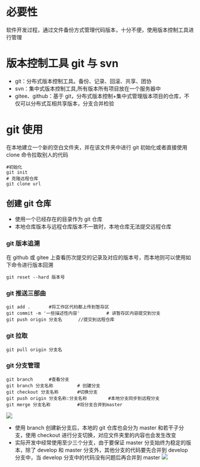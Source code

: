 # 必要性

软件开发过程，通过文件备份方式管理代码版本，十分不便，使用版本控制工具进行管理

# 版本控制工具 git 与 svn

- git：分布式版本控制工具。备份、记录、回滚、共享、团协
- svn：集中式版本控制工具,所有版本所有项目放在一个服务器中
- gitee、github：基于 git，分布式版本控制+集中式管理版本项目的仓库，不仅可以分布式互相共享版本，分支合并检验

# git 使用

在本地建立一个新的空白文件夹，并在该文件夹中进行 git 初始化或者直接使用 clone 命令拉取别人的代码

```shell
#初始化
git init
# 克隆远程仓库
git clone url
```

## 创建 git 仓库

- 使用一个已经存在的目录作为 git 仓库
- 本地仓库版本与远程仓库版本不一致时，本地仓库无法提交远程仓库

### git 版本追溯

在 github 或 gitee 上查看历次提交的记录及对应的版本号，而本地则可以使用如下命令进行版本回溯

```shell
git reset --hard 版本号
```

### git 推送三部曲

```shell
git add .       #将工作区代码都上传到暂存区
git commit -m '一些描述性内容'          # 讲暂存区内容提交到分支
git push origin 分支名      //提交到远程仓库
```

### git 拉取

```shell
git pull origin 分支名
```

### git 分支管理

```shell
git branch      #查看分支
git branch 分支名称         # 创建分支
git checkout 分支名称       #切换分支
git push origin 分支名称:分支名称        #本地分支同步到远程分支
git merge 分支名称          #将分支合并到master
```

<img src="../pic/git学习/git分支管理.png">

- 使用 branch 创建新分支后，本地的 git 仓库也会分为 master 和若干子分支，使用 checkout 进行分支切换，对应文件夹里的内容也会发生改变
- 实际开发中经常使用至少三个分支，由于要保证 master 分支始终为稳定的版本，除了 develop 和 master 分支外，其他分支的代码要先合并到 develop 分支中，当 develop 分支中的代码没有问题后再合并到 master
  <img src="../pic/git学习/git版本控制1.png">
